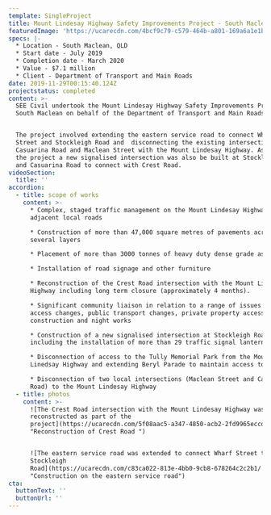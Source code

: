 ```yaml
---
template: SingleProject
title: Mount Lindesay Highway Safety Improvements Project - South Maclean
featuredImage: 'https://ucarecdn.com/4bcf9c79-c579-464b-a801-169a6a1e1bf5/'
specs: |-
  * Location - South Maclean, QLD 
  * Start date - July 2019
  * Completion date - March 2020 
  * Value - $7.1 million 
  * Client - Department of Transport and Main Roads
date: 2019-11-29T00:15:40.124Z
projectstatus: completed
content: >-
  SEE Civil undertook the Mount Lindesay Highway Safety Improvements Project -
  South Maclean on behalf of the Department of Transport and Main Roads. 


  The project involved extending the eastern service road to connect Wharf
  Street and Stockleigh Road and  disconnecting the existing intersections of
  Casuarina Road and Maclean Street with the Mount Lindesay Highway. As part of
  the project a new signalised intersection was also be built at Stockleigh Road
  and Casuarina Road to connect with Crest Road.
videoSection:
  title: ''
accordion:
  - title: scope of works
    content: >-
      * Complex, staged traffic management on the Mount Lindesay Highway and
      adjacent local roads

      * Construction of more than 47,000 square metres of pavements across
      several layers

      * Placement of more than 3000 tonnes of heavy duty dense grade asphalt  

      * Installation of road signage and other furniture 

      * Reconstruction of the Crest Road intersection with the Mount Lindesay
      Highway including long term closure (approximately 4 months). 

      * Significant community liaison in relation to a range of issues including
      access changes, public transport changes, private property access
      construction and night works

      * Construction of a new signalised intersection at Stockleigh Road
      including the installation of more than 29 traffic signal lanterns. 

      * Disconnection of access to the Tully Memorial Park from the Mount
      Linedsay Highway and extending Beryl Parade to maintain access to the park

      * Disconnection of two local intersections (Maclean Street and Casuarina
      Road) to the Mount Lindesay Highway
  - title: photos
    content: >-
      ![The Crest Road intersection with the Mount Lindesay Highway was
      reconstructed as part of the
      project](https://ucarecdn.com/5f08aac5-a347-4850-acb2-2fd9965eccdf/
      "Reconstruction of Crest Road ")


      ![The eastern service road was extended to connect Wharf Street to
      Stockleigh
      Road](https://ucarecdn.com/c83ca022-813e-4bb0-9cb8-678264c2c2b1/
      "Construction on the eastern service road")
cta:
  buttonText: ''
  buttonUrl: ''
---
```


